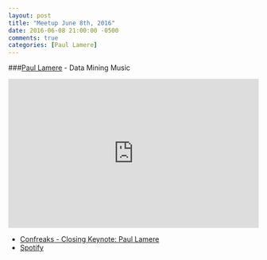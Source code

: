 ```yaml
---
layout: post
title: "Meetup June 8th, 2016"
date: 2016-06-08 21:00:00 -0500
comments: true
categories: [Paul Lamere]
---
```



###[Paul Lamere](https://twitter.com/plamere) - Data Mining Music
<iframe width="100%" height="300" src="https://www.youtube.com/embed/f7XN3RuDzmc" frameborder="0" allowfullscreen></iframe>

* [Confreaks - Closing Keynote: Paul Lamere](http://confreaks.tv/videos/railsconf2016-closing-keynote-paul-lamere)
* [Spotify](https://www.spotify.com/us/)
